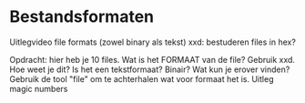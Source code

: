 # Bestandsformaten

Uitlegvideo file formats (zowel binary als tekst)
xxd: bestuderen files in hex?
 
Opdracht: hier heb je 10 files. Wat is het FORMAAT van de file? Gebruik xxd. Hoe weet je dit? Is het een tekstformaat? Binair? Wat kun je erover vinden?
Gebruik de tool "file" om te achterhalen wat voor formaat het is.
Uitleg magic numbers

